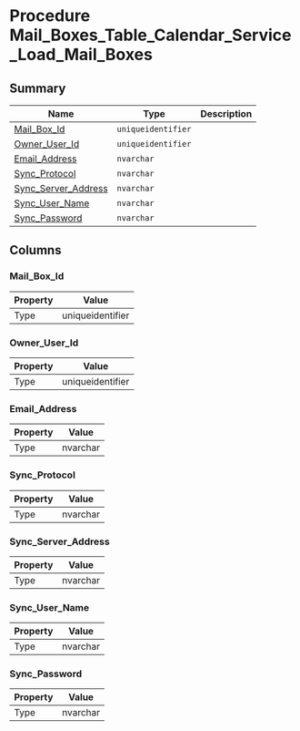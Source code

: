 # Procedure Mail_Boxes_Table_Calendar_Service_Load_Mail_Boxes


## Summary

| Name | Type | Description |
| - | - | --- |
|[Mail_Box_Id](#mail_box_id)|`uniqueidentifier` ||
|[Owner_User_Id](#owner_user_id)|`uniqueidentifier` ||
|[Email_Address](#email_address)|`nvarchar` ||
|[Sync_Protocol](#sync_protocol)|`nvarchar` ||
|[Sync_Server_Address](#sync_server_address)|`nvarchar` ||
|[Sync_User_Name](#sync_user_name)|`nvarchar` ||
|[Sync_Password](#sync_password)|`nvarchar` ||

## Columns

### Mail_Box_Id

| Property | Value |
| - | - |
|Type|uniqueidentifier|

### Owner_User_Id

| Property | Value |
| - | - |
|Type|uniqueidentifier|

### Email_Address

| Property | Value |
| - | - |
|Type|nvarchar|

### Sync_Protocol

| Property | Value |
| - | - |
|Type|nvarchar|

### Sync_Server_Address

| Property | Value |
| - | - |
|Type|nvarchar|

### Sync_User_Name

| Property | Value |
| - | - |
|Type|nvarchar|

### Sync_Password

| Property | Value |
| - | - |
|Type|nvarchar|


